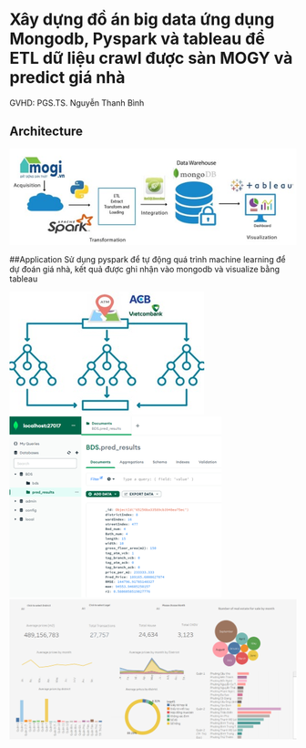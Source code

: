 # Xây dựng đồ án big data ứng dụng Mongodb, Pyspark và tableau để ETL dữ liệu crawl được sàn MOGY và predict giá nhà
GVHD: PGS.TS. Nguyễn Thanh Bình

## Architecture
<img src="https://github.com/luongnhuy96/UngdungNLP/blob/main/images/BDS%20architect.jpg">

##Application
Sử dụng pyspark để tự động quá trình machine learning để dự đoán giá nhà, kết quả được ghi nhận vào mongodb và visualize bằng tableau

<img src="https://github.com/luongnhuy96/UngdungNLP/blob/main/images/Bank%20map%20ATM.jpg">

<img src="https://github.com/luongnhuy96/UngdungNLP/blob/main/images/PRED_output.png">
<img src="https://github.com/luongnhuy96/UngdungNLP/blob/main/images/Dashboard%20BDS.png">
